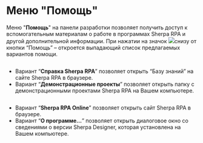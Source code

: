 # Меню "Помощь"

Меню "**Помощь**"  на панели разработки позволяет получить доступ к вспомогательным материалам о работе в программах Sherpa RPA и другой дополнительной информации. При нажатии на значок ![](https://lh7-rt.googleusercontent.com/docsz/AD_4nXcwPr2qt3Hte2Qx6c66q1fVXKIlC38mrlAmoYnA3WyRoP8NP0qnHHz7BVxsAxvkHjIkgULSFbxAQJbMQ9XkTM_rcBsvGffCpHg_jsAkjVgllTeoBBcKg8_SgJ0VK6ltMy41B5XJsieIL5h3v-YtNrlo6cHu?key=MBC6hVHKTrgfBdJNL64AXQ)снизу от кнопки “Помощь” – откроется выпадающий список предлагаемых вариантов помощи.&#x20;

<figure><img src="https://lh7-rt.googleusercontent.com/docsz/AD_4nXfbAwGeLt-MWj4PZtohE1s-bDRUR28unE0dtjB7Hv80DapzFWZDMA4lawN1Pk9L5Z9C4mt-07dFO5fkdKtrh8gOkm_kJUgpCUFC0zZH3vb-PHSgtqlcnK6cumVqpQEAt_E-ugXZnj6PKUS1mPR-3YJTs24q?key=MBC6hVHKTrgfBdJNL64AXQ" alt=""><figcaption></figcaption></figure>

* Вариант “**Справка Sherpa RPA**” позволяет открыть “Базу знаний” на сайте Sherpa RPA в браузере.
* Вариант “**Демонстрационные проекты**” позволяет открыть папку с демонстрационными проектами Sherpa RPA на Вашем компьютере.

<figure><img src="https://lh7-rt.googleusercontent.com/docsz/AD_4nXeCkKhcC9nOQbZGRF-du6WNSUHsTDSH7uNVrCvaaADgc0cAawqfS_EZl7FTblNNGVoupQdEiJkLVShItYYITsotaZbgeal8smAWAGMZvKX_fJX_5bmB6NLJt_QyJbKWmNkz33qdEAYd-1k5MKx-3i2zZAc?key=MBC6hVHKTrgfBdJNL64AXQ" alt=""><figcaption></figcaption></figure>

* Вариант “**Sherpa RPA Online**” позволяет открыть сайт Sherpa RPA в браузере.
* Вариант “**О программе…**” позволяет открыть диалоговое окно со сведениями о версии Sherpa Designer, которая установлена на Вашем компьютере.

<figure><img src="https://lh7-rt.googleusercontent.com/docsz/AD_4nXd99i3_Y3aPo16hi3j-bwDi0AIG8ueQcWsExVobM8fPpTWL0cCWYXPV7ggsD6bkGJGpdceFFqHFC51okfuL_rWjXgprVnop1gyEGeAq9dm1IwGR7q8Wtod_5FKpQzyGsECoGP8FwVjcZnj8oog5LbQPQYQ1?key=MBC6hVHKTrgfBdJNL64AXQ" alt=""><figcaption></figcaption></figure>
